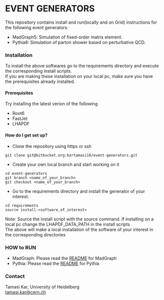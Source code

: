 # EVENT GENERATORS #

This repository contains install and run(locally and on Grid) instructions for the following event generators:

* MadGraph5: Simulation of fixed-order matrix element.
* Pythia8: Simulation of parton shower based on perturbative QCD.

### Installation ###
To install the above softwares go to the requirements directory and execute the corresponding install scripts.
<br/> If you are making these installation on your local pc, make sure you have the prerequisites already installed.

#### Prerequisites ####
Try installing the latest verion of the following

* Root6
* FastJet
* LHAPDF

#### How do I get set up?

* Clone the repository using https or ssh
```
git clone git@bitbucket.org:kartamasi16/event-generators.git
```
* Create your own local branch and start working on it
```
cd event-generators
git branch <name_of_your_branch>
git checkout <name_of_your_branch>
```
* Go to the requirements directory and install the generator of your interest. 
```
cd requirements
source install-<software_of_interest>
```
Note: Source the install script with the source command. If installing on a local pc change the LHAPDF_DATA_PATH in the install scripts
<br/> The above will make a local installation of the software of your interest in the corresponding directories


### HOW to RUN ###
* MadGraph: Please read the [README](https://bitbucket.org/kartamasi16/event-generators/src/master/MadGraph/README.md) for MadGraph
* Pythia: Please read the [README](https://bitbucket.org/kartamasi16/event-generators/src/master/Pythia/README.md) for Pythia


### Contact ###
Tamasi Kar, University of Heidelberg
<br/> tamasi.kar@cern.ch

